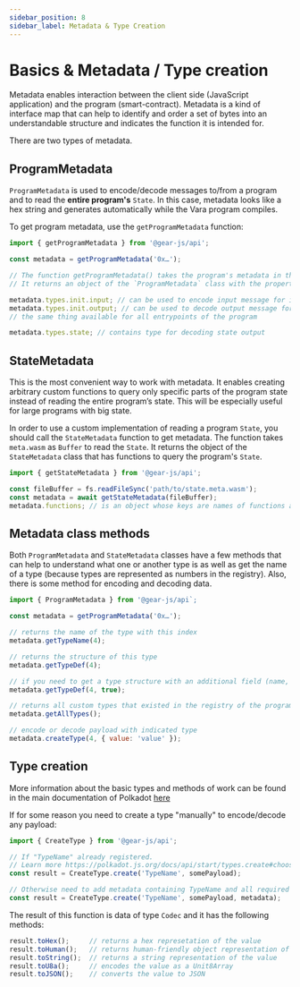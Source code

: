 ```yaml
---
sidebar_position: 8
sidebar_label: Metadata & Type Creation
---
```


# Basics & Metadata / Type creation

Metadata enables interaction between the client side (JavaScript application) and the program (smart-contract). Metadata is a kind of interface map that can help to identify and order a set of bytes into an understandable structure and indicates the function it is intended for.

There are two types of metadata.

## ProgramMetadata

`ProgramMetadata` is used to encode/decode messages to/from a program and to read the **entire program's** `State`. In this case, metadata looks like a hex string and generates automatically while the Vara program compiles.

To get program metadata, use the `getProgramMetadata` function:

```javascript
import { getProgramMetadata } from '@gear-js/api';

const metadata = getProgramMetadata('0x…');

// The function getProgramMetadata() takes the program's metadata in the format of a hex string.
// It returns an object of the `ProgramMetadata` class with the property `types` containing all program types.

metadata.types.init.input; // can be used to encode input message for init entrypoint of the program
metadata.types.init.output; // can be used to decode output message for init entrypoint of the program
// the same thing available for all entrypoints of the program

metadata.types.state; // contains type for decoding state output
```

## StateMetadata

This is the most convenient way to work with metadata. It enables creating arbitrary custom functions to query only specific parts of the program state instead of reading the entire program’s state. This will be especially useful for large programs with big state.

In order to use a custom implementation of reading a program `State`, you should call the `StateMetadata` function to get metadata.
The function takes `meta.wasm` as `Buffer` to read the `State`. It returns the object of the `StateMetadata` class that has functions to query the program's `State`.

```js
import { getStateMetadata } from '@gear-js/api';

const fileBuffer = fs.readFileSync('path/to/state.meta.wasm');
const metadata = await getStateMetadata(fileBuffer);
metadata.functions; // is an object whose keys are names of functions and values are objects of input/output types
```

## Metadata class methods

Both `ProgramMetadata` and `StateMetadata` classes have a few methods that can help to understand what one or another type is as well as get the name of a type (because types are represented as numbers in the registry). Also, there is some method for encoding and decoding data.

```js
import { ProgramMetadata } from '@gear-js/api`;

const metadata = getProgramMetadata('0x…');

// returns the name of the type with this index
metadata.getTypeName(4);

// returns the structure of this type
metadata.getTypeDef(4);

// if you need to get a type structure with an additional field (name, type, kind, len) you have to pass the second argument
metadata.getTypeDef(4, true);

// returns all custom types that existed in the registry of the program
metadata.getAllTypes();

// encode or decode payload with indicated type
metadata.createType(4, { value: 'value' });
```

## Type creation

More information about the basic types and methods of work can be found in the main documentation of Polkadot [here](https://polkadot.js.org/docs/api/start/types.basics)

If for some reason you need to create a type "manually" to encode/decode any payload:

```javascript
import { CreateType } from '@gear-js/api';

// If "TypeName" already registered.
// Learn more https://polkadot.js.org/docs/api/start/types.create#choosing-how-to-create
const result = CreateType.create('TypeName', somePayload);

// Otherwise need to add metadata containing TypeName and all required types
const result = CreateType.create('TypeName', somePayload, metadata);
```
The result of this function is data of type `Codec` and it has the following methods:

```javascript
result.toHex();     // returns a hex represetation of the value
result.toHuman();   // returns human-friendly object representation of the value
result.toString();  // returns a string representation of the value
result.toU8a();     // encodes the value as a Unit8Array
result.toJSON();    // converts the value to JSON
```
